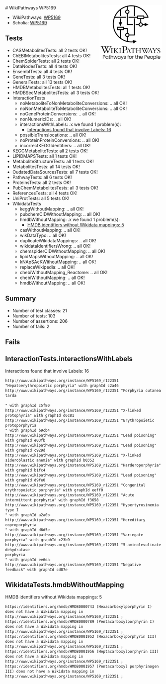 <img style="float: right; width: 200px" src="../logo.png" />
# WikiPathways WP5169

* WikiPathways: [WP5169](https://identifiers.org/wikipathways:WP5169)
* Scholia: [WP5169](https://scholia.toolforge.org/wikipathways/WP5169)
## Tests
* CASMetabolitesTests: all 2 tests OK!
* ChEBIMetabolitesTests: all 4 tests OK!
* ChemSpiderTests: all 2 tests OK!
* DataNodesTests: all 4 tests OK!
* EnsemblTests: all 4 tests OK!
* GeneTests: all 3 tests OK!
* GeneralTests: all 13 tests OK!
* HMDBMetabolitesTests: all 1 tests OK!
* HMDBSecMetabolitesTests: all 3 tests OK!
* InteractionTests
    * noMetaboliteToNonMetaboliteConversions: .. all OK!
    * noNonMetaboliteToMetaboliteConversions: .. all OK!
    * noGeneProteinConversions: .. all OK!
    * nonNumericIDs: .. all OK!
    * interactionsWithLabels: .x we found 1 problem(s):
        * [Interactions found that involve Labels: 16](#fe97a8be)
    * possibleTranslocations: .. all OK!
    * noProteinProteinConversions: .. all OK!
    * incorrectKEGGIdentifiers: .. all OK!
* KEGGMetaboliteTests: all 2 tests OK!
* LIPIDMAPSTests: all 1 tests OK!
* MetaboliteStructureTests: all 1 tests OK!
* MetabolitesTests: all 14 tests OK!
* OudatedDataSourcesTests: all 7 tests OK!
* PathwayTests: all 6 tests OK!
* ProteinsTests: all 2 tests OK!
* PubChemMetabolitesTests: all 3 tests OK!
* ReferencesTests: all 4 tests OK!
* UniProtTests: all 5 tests OK!
* WikidataTests
    * keggWithoutMapping: .. all OK!
    * pubchemCIDWithoutMapping: .. all OK!
    * hmdbWithoutMapping: .x we found 1 problem(s):
        * [HMDB identifiers without Wikidata mappings: 5](#8860e69f)
    * casWithoutMapping: .. all OK!
    * wikDataTypo: .. all OK!
    * duplicateWikidataMappings: .. all OK!
    * wikidataIdentifiersWrong: .. all OK!
    * chemspiderCIDWithoutMapping: .. all OK!
    * lipidMapsWithoutMapping: .. all OK!
    * kNApSAcKWithoutMapping: .. all OK!
    * replaceWikipedia: .. all OK!
    * chebiWithoutMapping_Reactome: .. all OK!
    * chebiWithoutMapping: .. all OK!
    * hmdbWithoutMapping: .. all OK!


## Summary

* Number of test classes: 21
* Number of tests: 103
* Number of assertions: 206
* Number of fails: 2

## Fails

<a name="fe97a8be" />

## InteractionTests.interactionsWithLabels

Interactions found that involve Labels: 16
```
http://www.wikipathways.org/instance/WP5169_r122351 "Hepatoerythropoietic porphyria" with graphId c2a46
http://www.wikipathways.org/instance/WP5169_r122351 "Porphyria cutanea tarda

" with graphId c5f80
http://www.wikipathways.org/instance/WP5169_r122351 "X-linked protophyria" with graphId d6c81
http://www.wikipathways.org/instance/WP5169_r122351 "Erythropoietic protoporphyria
" with graphId b9cb4
http://www.wikipathways.org/instance/WP5169_r122351 "Lead poisoning" with graphId e03fb
http://www.wikipathways.org/instance/WP5169_r122351 "Lead poisoning" with graphId c929d
http://www.wikipathways.org/instance/WP5169_r122351 "X-linked sideroblastic anemia" with graphId b0352
http://www.wikipathways.org/instance/WP5169_r122351 "Harderoporphyria" with graphId b1fc4
http://www.wikipathways.org/instance/WP5169_r122351 "Lead poisoning" with graphId d9fe0
http://www.wikipathways.org/instance/WP5169_r122351 "Congenital erythropoietic porphyria" with graphId eeff0
http://www.wikipathways.org/instance/WP5169_r122351 "Acute intermittent porphyria" with graphId f3658
http://www.wikipathways.org/instance/WP5169_r122351 "Hypertyrosinemia type I
" with graphId a2a0b
http://www.wikipathways.org/instance/WP5169_r122351 "Hereditary coproporphyria
" with graphId d6d5e
http://www.wikipathways.org/instance/WP5169_r122351 "Variegate porphyria" with graphId c23b9
http://www.wikipathways.org/instance/WP5169_r122351 "5-aminolevulinate dehydratase 
porphyria
" with graphId ee6da
http://www.wikipathways.org/instance/WP5169_r122351 "Negative feedback" with graphId cd87e
```

<a name="8860e69f" />

## WikidataTests.hmdbWithoutMapping

HMDB identifiers without Wikidata mappings: 5
```
https://identifiers.org/hmdb/HMDB0000743 (Hexacarboxylporphyrin I) does not have a Wikidata mapping in http://www.wikipathways.org/instance/WP5169_r122351 ; 
https://identifiers.org/hmdb/HMDB0000789 (Pentacarboxylporphyrin I) does not have a Wikidata mapping in http://www.wikipathways.org/instance/WP5169_r122351 ; 
https://identifiers.org/hmdb/HMDB0001952 (Hexacarboxylporphyrin III) does not have a Wikidata mapping in http://www.wikipathways.org/instance/WP5169_r122351 ; 
https://identifiers.org/hmdb/HMDB0001956 (Heptacarboxylporphyrin III) does not have a Wikidata mapping in http://www.wikipathways.org/instance/WP5169_r122351 ; 
https://identifiers.org/hmdb/HMDB0001957 (Pentacarboxyl porphyrinogen III) does not have a Wikidata mapping in http://www.wikipathways.org/instance/WP5169_r122351 ; 
```

